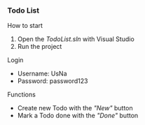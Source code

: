 ### Todo List
How to start
1. Open the _TodoList.sln_ with Visual Studio
2. Run the project

Login
 * Username: UsNa
 * Password: password123

Functions
 * Create new Todo with the _"New"_ button
 * Mark a Todo done with the _"Done"_ button